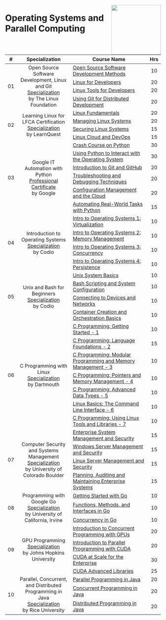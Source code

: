 <a href="https://coursera.org/"><img align="right" width="160" src="/logos/coursera.png"></img></a>

# Operating Systems and Parallel Computing

<table>
    <thead>
        <tr>
<th width="25px">#</th>
<th width="400px">Specialization</th>
<th width="800px">Course Name</th>
<th width="25px">Hrs</th>
        </tr>
    </thead>
    <tbody>
            <tr>
<td rowspan=4 align="center">01</td>
<td rowspan=4 align="center">Open Source Software Development, Linux and Git<br><a href="https://coursera.org/specializations/oss-development-linux-git">Specialization</a><br>by The Linux Foundation</td>
<td><a href="https://coursera.org/learn/open-source-software-development-methods">Open Source Software Development Methods</a></td>
<td align="center">10</td>
            </tr>
            <tr>
<td><a href="https://coursera.org/learn/linux-for-developers">Linux for Developers</a></td>
<td align="center">20</td>
            </tr>
            <tr>
<td><a href="https://coursera.org/learn/linux-tools-for-developers">Linux Tools for Developers</a></td>
<td align="center">20</td>
            </tr>
            <tr>
<td><a href="https://coursera.org/learn/git-distributed-development">Using Git for Distributed Development</a></td>
<td align="center">20</td>
            </tr>
            <tr>
<td rowspan=4 align="center">02</td>
<td rowspan=4 align="center">Learning Linux for LFCA Certification<br><a href="https://coursera.org/specializations/linux-for-lfca-certification">Specialization</a><br>by LearnQuest</td>
<td><a href="https://coursera.org/learn/linux-fundamentals">Linux Fundamentals</a></td>
<td align="center">20</td>
            </tr>
            <tr>
<td><a href="https://coursera.org/learn/managing-linux-systems">Managing Linux Systems</a></td>
<td align="center">20</td>
            </tr>
            <tr>
<td><a href="https://coursera.org/learn/securing-linux-systems">Securing Linux Systems</a></td>
<td align="center">15</td>
            </tr>
            <tr>
<td><a href="https://coursera.org/learn/linux-cloud-devops">Linux Cloud and DevOps</a></td>
<td align="center">15</td>
            </tr>
            <tr>
<td rowspan=6 align="center">03</td>
<td rowspan=6 align="center">Google IT Automation with Python<br><a href="https://coursera.org/professional-certificates/google-it-automation">Professional Certificate</a><br>by Google</td>
<td><a href="https://coursera.org/learn/python-crash-course">Crash Course on Python</a></td>
<td align="center">30</td>
            </tr>
            <tr>
<td><a href="https://coursera.org/learn/python-operating-system">Using Python to Interact with the Operating System</a></td>
<td align="center">30</td>
            </tr>
            <tr>
<td><a href="https://coursera.org/learn/introduction-git-github">Introduction to Git and GitHub</a></td>
<td align="center">20</td>
            </tr>
            <tr>
<td><a href="https://coursera.org/learn/troubleshooting-debugging-techniques">Troubleshooting and Debugging Techniques</a></td>
<td align="center">20</td>
            </tr>
            <tr>
<td><a href="https://coursera.org/learn/configuration-management-cloud">Configuration Management and the Cloud</a></td>
<td align="center">20</td>
            </tr>
            <tr>
<td><a href="https://coursera.org/learn/automating-real-world-tasks-python">Automating Real-World Tasks with Python</a></td>
<td align="center">15</td>
            </tr>
            <tr>
<td rowspan=4 align="center">04</td>
<td rowspan=4 align="center">Introduction to Operating Systems<br><a href="https://coursera.org/specializations/codio-introduction-operating-systems">Specialization</a><br>by Codio</td>
<td><a href="https://coursera.org/learn/codio-intro-to-operating-systems-1-virtualization">Intro to Operating Systems 1: Virtualization</a></td>
<td align="center">10</td>
            </tr>
            <tr>
<td><a href="https://coursera.org/learn/codio-intro-to-operating-systems-2-memory-management">Intro to Operating Systems 2: Memory Management</a></td>
<td align="center">10</td>
            </tr>
            <tr>
<td><a href="https://coursera.org/learn/codio-intro-to-operating-systems-3-concurrency">Intro to Operating Systems 3: Concurrency</a></td>
<td align="center">10</td>
            </tr>
            <tr>
<td><a href="https://coursera.org/learn/codio-intro-to-operating-systems-4-persistence">Intro to Operating Systems 4: Persistence</a></td>
<td align="center">10</td>
            </tr>
            <tr>
<td rowspan=4 align="center">05</td>
<td rowspan=4 align="center">Unix and Bash for Beginners<br><a href="https://coursera.org/specializations/unix-and-bash-for-beginners">Specialization</a><br>by Codio</td>
<td><a href="https://coursera.org/learn/codio-unix-system-basics">Unix System Basics</a></td>
<td align="center">10</td>
            </tr>
            <tr>
<td><a href="https://coursera.org/learn/codio-bash-scripting-and-system-configuration">Bash Scripting and System Configuration</a></td>
<td align="center">10</td>
            </tr>
            <tr>
<td><a href="https://coursera.org/learn/codio-connecting-to-devices-and-networks">Connecting to Devices and Networks</a></td>
<td align="center">10</td>
            </tr>
            <tr>
<td><a href="https://coursera.org/learn/codio-container-creation-and-orchestration-basics">Container Creation and Orchestration Basics</a></td>
<td align="center">10</td>
            </tr>
            <tr>
<td rowspan=7 align="center">06</td>
<td rowspan=7 align="center">C Programming with Linux<br><a href="https://coursera.org/specializations/c-programming-linux">Specialization</a><br>by Dartmouth</td>
<td><a href="https://coursera.org/learn/c-programming-getting-started">C Programming: Getting Started - 1</a></td>
<td align="center">10</td>
            </tr>
            <tr>
<td><a href="https://coursera.org/learn/c-programming-language-foundations">C Programming: Language Foundations - 2</a></td>
<td align="center">15</td>
            </tr>
            <tr>
<td><a href="https://coursera.org/learn/c-programming-modular-programming-and-memory-management">C Programming: Modular Programming and Memory Management - 3</a></td>
<td align="center">10</td>
            </tr>
            <tr>
<td><a href="https://coursera.org/learn/c-programming-pointers-and-memory-management">C Programming: Pointers and Memory Management - 4</a></td>
<td align="center">10</td>
            </tr>
            <tr>
<td><a href="https://coursera.org/learn/c-programming-advanced-data-types">C Programming: Advanced Data Types - 5</a></td>
<td align="center">10</td>
            </tr>
            <tr>
<td><a href="https://coursera.org/learn/linux-basics-the-command-line-interface">Linux Basics: The Command Line Interface - 6</a></td>
<td align="center">10</td>
            </tr>
            <tr>
<td><a href="https://coursera.org/learn/c-programming-using-linux-tools-and-libraries">C Programming: Using Linux Tools and Libraries - 7</a></td>
<td align="center">10</td>
            </tr>
            <tr>
<td rowspan=4 align="center">07</td>
<td rowspan=4 align="center">Computer Security and Systems Management<br><a href="https://coursera.org/specializations/computer-security-systems-management">Specialization</a><br>by University of Colorado Boulder</td>
<td><a href="https://coursera.org/learn/enterprise-system-management-security">Enterprise System Management and Security</a></td>
<td align="center">15</td>
            </tr>
            <tr>
<td><a href="https://coursera.org/learn/windows-server-management-security">Windows Server Management and Security</a></td>
<td align="center">15</td>
            </tr>
            <tr>
<td><a href="https://coursera.org/learn/linux-server-management-security">Linux Server Management and Security</a></td>
<td align="center">15</td>
            </tr>
            <tr>
<td><a href="https://coursera.org/learn/planning-auditing-maintaining-enterprise-systems">Planning, Auditing and Maintaining Enterprise Systems</a></td>
<td align="center">15</td>
            </tr>
            <tr>
<td rowspan=3 align="center">08</td>
<td rowspan=3 align="center">Programming with Google Go<br><a href="https://coursera.org/specializations/google-golang">Specialization</a><br>by University of California, Irvine</td>
<td><a href="https://coursera.org/learn/golang-getting-started">Getting Started with Go</a></td>
<td align="center">10</td>
            </tr>
            <tr>
<td><a href="https://coursera.org/learn/golang-functions-methods">Functions, Methods, and Interfaces in Go</a></td>
<td align="center">10</td>
            </tr>
            <tr>
<td><a href="https://coursera.org/learn/golang-concurrency">Concurrency in Go</a></td>
<td align="center">10</td>
            </tr>
            <tr>
<td rowspan=4 align="center">09</td>
<td rowspan=4 align="center">GPU Programming<br><a href="https://coursera.org/specializations/gpu-programming">Specialization</a><br>by Johns Hopkins University</td>
<td><a href="https://coursera.org/learn/introduction-to-concurrent-programming">Introduction to Concurrent Programming with GPUs</a></td>
<td align="center">20</td>
            </tr>
            <tr>
<td><a href="https://coursera.org/learn/introduction-to-parallel-programming-with-cuda">Introduction to Parallel Programming with CUDA</a></td>
<td align="center">20</td>
            </tr>
            <tr>
<td><a href="https://coursera.org/learn/cuda-at-scale-for-the-enterprise">CUDA at Scale for the Enterprise</a></td>
<td align="center">30</td>
            </tr>
            <tr>
<td><a href="https://coursera.org/learn/cuda-advanced-libraries">CUDA Advanced Libraries</a></td>
<td align="center">25</td>
            </tr>
            <tr>
<td rowspan=3 align="center">10</td>
<td rowspan=3 align="center">Parallel, Concurrent, and Distributed Programming in Java<br><a href="https://coursera.org/specializations/pcdp">Specialization</a><br>by Rice University</td>
<td><a href="https://coursera.org/learn/parallel-programming-in-java">Parallel Programming in Java</a></td>
<td align="center">20</td>
            </tr>
            <tr>
<td><a href="https://coursera.org/learn/concurrent-programming-in-java">Concurrent Programming in Java</a></td>
<td align="center">20</td>
            </tr>
            <tr>
<td><a href="https://coursera.org/learn/distributed-programming-in-java">Distributed Programming in Java</a></td>
<td align="center">20</td>
            </tr>
    </tbody>
</table>
